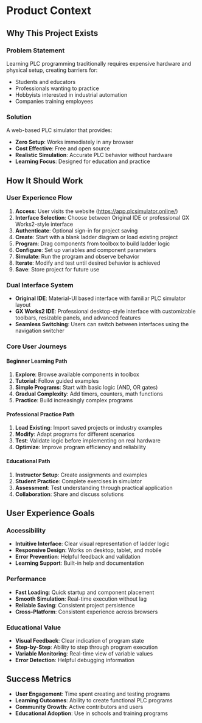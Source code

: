 # Product Context

## Why This Project Exists

### Problem Statement
Learning PLC programming traditionally requires expensive hardware and physical setup, creating barriers for:
- Students and educators
- Professionals wanting to practice
- Hobbyists interested in industrial automation
- Companies training employees

### Solution
A web-based PLC simulator that provides:
- **Zero Setup**: Works immediately in any browser
- **Cost Effective**: Free and open source
- **Realistic Simulation**: Accurate PLC behavior without hardware
- **Learning Focus**: Designed for education and practice

## How It Should Work

### User Experience Flow
1. **Access**: User visits the website (https://app.plcsimulator.online/)
2. **Interface Selection**: Choose between Original IDE or professional GX Works2-style interface
3. **Authenticate**: Optional sign-in for project saving
4. **Create**: Start with a blank ladder diagram or load existing project
5. **Program**: Drag components from toolbox to build ladder logic
6. **Configure**: Set up variables and component parameters
7. **Simulate**: Run the program and observe behavior
8. **Iterate**: Modify and test until desired behavior is achieved
9. **Save**: Store project for future use

### Dual Interface System
- **Original IDE**: Material-UI based interface with familiar PLC simulator layout
- **GX Works2 IDE**: Professional desktop-style interface with customizable toolbars, resizable panels, and advanced features
- **Seamless Switching**: Users can switch between interfaces using the navigation switcher

### Core User Journeys

#### Beginner Learning Path
1. **Explore**: Browse available components in toolbox
2. **Tutorial**: Follow guided examples
3. **Simple Programs**: Start with basic logic (AND, OR gates)
4. **Gradual Complexity**: Add timers, counters, math functions
5. **Practice**: Build increasingly complex programs

#### Professional Practice Path
1. **Load Existing**: Import saved projects or industry examples
2. **Modify**: Adapt programs for different scenarios
3. **Test**: Validate logic before implementing on real hardware
4. **Optimize**: Improve program efficiency and reliability

#### Educational Path
1. **Instructor Setup**: Create assignments and examples
2. **Student Practice**: Complete exercises in simulator
3. **Assessment**: Test understanding through practical application
4. **Collaboration**: Share and discuss solutions

## User Experience Goals

### Accessibility
- **Intuitive Interface**: Clear visual representation of ladder logic
- **Responsive Design**: Works on desktop, tablet, and mobile
- **Error Prevention**: Helpful feedback and validation
- **Learning Support**: Built-in help and documentation

### Performance
- **Fast Loading**: Quick startup and component placement
- **Smooth Simulation**: Real-time execution without lag
- **Reliable Saving**: Consistent project persistence
- **Cross-Platform**: Consistent experience across browsers

### Educational Value
- **Visual Feedback**: Clear indication of program state
- **Step-by-Step**: Ability to step through program execution
- **Variable Monitoring**: Real-time view of variable values
- **Error Detection**: Helpful debugging information

## Success Metrics
- **User Engagement**: Time spent creating and testing programs
- **Learning Outcomes**: Ability to create functional PLC programs
- **Community Growth**: Active contributors and users
- **Educational Adoption**: Use in schools and training programs
